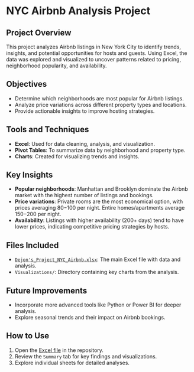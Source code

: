 # NYC Airbnb Analysis Project

## Project Overview
This project analyzes Airbnb listings in New York City to identify trends, insights, and potential opportunities for hosts and guests. Using Excel, the data was explored and visualized to uncover patterns related to pricing, neighborhood popularity, and availability.

## Objectives
- Determine which neighborhoods are most popular for Airbnb listings.
- Analyze price variations across different property types and locations.
- Provide actionable insights to improve hosting strategies.

## Tools and Techniques
- **Excel**: Used for data cleaning, analysis, and visualization.
- **Pivot Tables**: To summarize data by neighborhood and property type.
- **Charts**: Created for visualizing trends and insights.

## Key Insights
- **Popular neighborhoods**: Manhattan and Brooklyn dominate the Airbnb market with the highest number of listings and bookings.
- **Price variations**: Private rooms are the most economical option, with prices averaging $80-$100 per night. Entire homes/apartments average $150-$200 per night.
- **Availability**: Listings with higher availability (200+ days) tend to have lower prices, indicating competitive pricing strategies by hosts.

## Files Included
- [`Dejon's_Project_NYC_Airbnb.xlsx`](https://github.com/your-username/NYC_Airbnb_Project/blob/main/Dejon's_Project_NYC_Airbnb.xlsx): The main Excel file with data and analysis.
- `Visualizations/`: Directory containing key charts from the analysis.

## Future Improvements
- Incorporate more advanced tools like Python or Power BI for deeper analysis.
- Explore seasonal trends and their impact on Airbnb bookings.

## How to Use
1. Open the [Excel file](https://github.com/your-username/NYC_Airbnb_Project/blob/main/Dejon's_Project_NYC_Airbnb.xlsx) in the repository.
2. Review the `Summary` tab for key findings and visualizations.
3. Explore individual sheets for detailed analyses.
